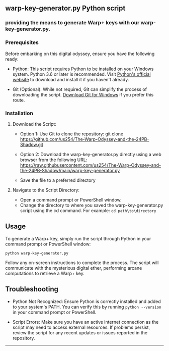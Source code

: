 warp-key-generator.py Python script
---

###  providing the means to generate Warp+ keys with our warp-key-generator.py.

### Prerequisites

Before embarking on this digital odyssey, ensure you have the following ready:

- Python: This script requires Python to be installed on your Windows system. Python 3.6 or later is recommended. Visit [Python's official website](https://www.python.org/downloads/) to download and install it if you haven't already.

- Git (Optional): While not required, Git can simplify the process of downloading the script. [Download Git for Windows](https://git-scm.com/download/win) if you prefer this route.

### Installation

1. Download the Script:

    - Option 1: Use Git to clone the repository:
                git clone https://github.com/us254/The-Warp-Odyssey-and-the-24PB-Shadow.git
        
    - Option 2: Download the warp-key-generator.py directly using a web browser from the following URL: https://raw.githubusercontent.com/us254/The-Warp-Odyssey-and-the-24PB-Shadow/main/warp-key-generator.py
        

        

     - Save the file to a preferred directory

2. Navigate to the Script Directory:
    - Open a command prompt or PowerShell window.
    - Change the directory to where you saved the warp-key-generator.py script using the cd command. For example:
                `cd path\to\directory`
        

## Usage

To generate a Warp+ key, simply run the script through Python in your command prompt or PowerShell window:

`python warp-key-generator.py`

Follow any on-screen instructions to complete the process. The script will communicate with the mysterious digital ether, performing arcane computations to retrieve a Warp+ key.

## Troubleshooting

- Python Not Recognized: Ensure Python is correctly installed and added to your system's PATH. You can verify this by running `python --version` in your command prompt or PowerShell.

- Script Errors: Make sure you have an active internet connection as the script may need to access external resources. If problems persist, review the script for any recent updates or issues reported in the repository.



---
